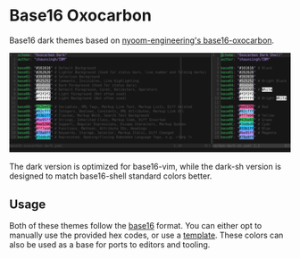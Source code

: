 # Base16 Oxocarbon

Base16 dark themes based on [nyoom-engineering's base16-oxocarbon](https://github.com/nyoom-engineering/base16-oxocarbon).

<img alt="Screenshot showing hex value colors" src="https://github.com/Dareka826/base16-oxocarbon/raw/refs/heads/main/scr.png">

The dark version is optimized for base16-vim, while the dark-sh version is designed to match base16-shell standard colors better.

## Usage

Both of these themes follow the [base16](https://github.com/chriskempson/base16) format. You can either opt to manually use the provided hex codes, or use a [template](https://github.com/chriskempson/base16-templates-source). These colors can also be used as a base for ports to editors and tooling.
